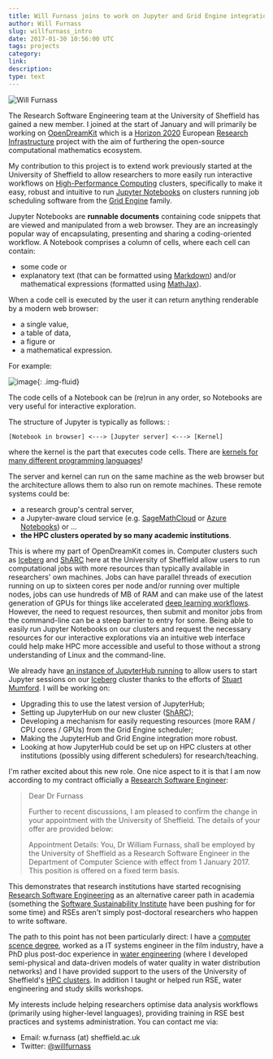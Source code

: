 ```yaml
---
title: Will Furnass joins to work on Jupyter and Grid Engine integration 
author: Will Furnass 
slug: willfurnass_intro 
date: 2017-01-30 10:56:00 UTC 
tags: projects 
category: 
link: 
description: 
type: text 
---
```


![Will Furnass](/assets/images/willfurnass.png)

The Research Software Engineering team at the University of Sheffield
has gained a new member. I joined at the start of January and will
primarily be working on [OpenDreamKit](https://opendreamkit.org/) which
is a [Horizon 2020](https://ec.europa.eu/programmes/horizon2020/)
European [Research
Infrastructure](https://ec.europa.eu/programmes/horizon2020/en/h2020-section/european-research-infrastructures-including-e-infrastructures)
project with the aim of furthering the open-source computational
mathematics ecosystem.

My contribution to this project is to extend work previously started at
the University of Sheffield to allow researchers to more easily run
interactive workflows on [High-Performance
Computing](https://en.wikipedia.org/wiki/High-performance_computing)
clusters, specifically to make it easy, robust and intuitive to run
[Jupyter
Notebooks](http://jupyter-notebook-beginner-guide.readthedocs.io/en/latest/what_is_jupyter.html)
on clusters running job scheduling software from the [Grid
Engine](https://arc.liv.ac.uk/trac/SGE) family.

Jupyter Notebooks are **runnable documents** containing code snippets
that are viewed and manipulated from a web browser. They are an
increasingly popular way of encapsulating, presenting and sharing a
coding-oriented workflow. A Notebook comprises a column of cells, where
each cell can contain:

-   some code or
-   explanatory text (that can be formatted using
    [Markdown](https://en.wikipedia.org/wiki/Markdown)) and/or
    mathematical expressions (formatted using
    [MathJax](https://www.mathjax.org/)).

When a code cell is executed by the user it can return anything
renderable by a modern web browser:

-   a single value,
-   a table of data,
-   a figure or
-   a mathematical expression.

For example:

![image](/assets/images/jupyter_notebook_example.png){: .img-fluid}

The code cells of a Notebook can be (re)run in any order, so Notebooks
are very useful for interactive exploration.

The structure of Jupyter is typically as follows: :

    [Notebook in browser] <---> [Jupyter server] <---> [Kernel]

where the kernel is the part that executes code cells. There are
[kernels for many different programming
languages](https://github.com/jupyter/jupyter/wiki/Jupyter-kernels)!

The server and kernel can run on the same machine as the web browser but
the architecture allows them to also run on remote machines. These
remote systems could be:

-   a research group's central server,
-   a Jupyter-aware cloud service (e.g.
    [SageMathCloud](https://cocalc.com/settings) or [Azure
    Notebooks](https://notebooks.azure.com/)) or ...
-   **the HPC clusters operated by so many academic institutions**.

This is where my part of OpenDreamKit comes in. Computer clusters such
as [Iceberg](https://docs.hpc.shef.ac.uk/en/latest/iceberg/index.html)
and [ShARC](https://docs.hpc.shef.ac.uk/en/latest/sharc/index.html) here
at the University of Sheffield allow users to run computational jobs
with more resources than typically available in researchers' own
machines. Jobs can have parallel threads of execution running on up to
sixteen cores per node and/or running over multiple nodes, jobs can use
hundreds of MB of RAM and can make use of the latest generation of GPUs
for things like accelerated [deep learning
workflows](http://www.acrc.com/deep-learning/). However, the need to
request resources, then submit and monitor jobs from the command-line
can be a steep barrier to entry for some. Being able to easily run
Jupyter Notebooks on our clusters and request the necessary resources
for our interactive explorations via an intuitive web interface could
help make HPC more accessible and useful to those without a strong
understanding of Linux and the command-line.

We already have [an instance of JupyterHub
running](https://docs.hpc.shef.ac.uk/en/latest/hpc/jupyterhub.html) to
allow users to start Jupyter sessions on our
[Iceberg](https://docs.hpc.shef.ac.uk/en/latest/iceberg/index.html)
cluster thanks to the efforts of [Stuart
Mumford](http://stuartmumford.uk/). I will be working on:

-   Upgrading this to use the latest version of JupyterHub;
-   Setting up JupyterHub on our new cluster
    ([ShARC](https://docs.hpc.shef.ac.uk/en/latest/sharc/index.html));
-   Developing a mechanism for easily requesting resources (more RAM /
    CPU cores / GPUs) from the Grid Engine scheduler;
-   Making the JupyterHub and Grid Engine integration more robust.
-   Looking at how JupyterHub could be set up on HPC clusters at other
    institutions (possibly using different schedulers) for
    research/teaching.

I'm rather excited about this new role. One nice aspect to it is that I
am now according to my contract officially a [Research Software
Engineer](https://rse.ac.uk/):

> Dear Dr Furnass
>
> Further to recent discussions, I am pleased to confirm the change in
> your appointment with the University of Sheffield. The details of your
> offer are provided below:
>
> Appointment Details: You, Dr William Furnass, shall be employed by the
> University of Sheffield as a Research Software Engineer in the
> Department of Computer Science with effect from 1 January 2017. This
> position is offered on a fixed term basis.

This demonstrates that research institutions have started recognising
[Research Software Engineering](https://rse.ac.uk/who/) as an
alternative career path in academia (something the [Software
Sustainability Institute](https://www.software.ac.uk/) have been pushing
for for some time) and RSEs aren't simply post-doctoral researchers who
happen to write software.

The path to this point has not been particularly direct: I have a
[computer scence degree](https://engineering.leeds.ac.uk/computing),
worked as a IT systems engineer in the film industry, have a PhD plus
post-doc experience in [water
engineering](https://www.sheffield.ac.uk/civil/) (where I developed
semi-physical and data-driven models of water quality in water
distribution networks) and I have provided support to the users of the
University of Sheffield's [HPC clusters](https://docs.hpc.shef.ac.uk/).
In addition I taught or helped run RSE, water engineering and study
skills workshops.

My interests include helping researchers optimise data analysis
workflows (primarily using higher-level languages), providing training
in RSE best practices and systems administration. You can contact me
via:

-   Email: w.furnass (at) sheffield.ac.uk
-   Twitter: [@willfurnass](https://twitter.com/willfurnass)


